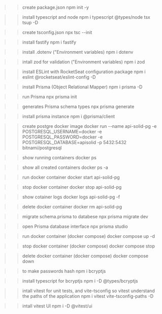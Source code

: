 >> create package.json
npm init -y

>> install typescript and node
npm i typescript @types/node tsx tsup -D

>> create tsconfig.json
npx tsc --init

>> install fastify
npm i fastify

>> install .dotenv ("Environment variables)
npm i dotenv

>> intall zod for validation ("Environment variables)
npm i zod

>> install ESLint with RocketSeat configuration package
npm i eslint @rocketseat/eslint-config -D

>> install Prisma (Object Relational Mapper)
npm i prisma -D

>> run Prisma
npx prisma init

>> generates Prisma schema types
npx prisma generate

>> install prisma instance
npm i @prisma/client

>> create postgre docker image
docker run --name api-solid-pg -e POSTGRESQL_USERNAME=docker -e POSTGRESQL_PASSWORD=docker -e POSTGRESQL_DATABASE=apisolid -p 5432:5432 bitnami/postgresql 

>> show running containers
docker ps

>> show all created containers
docker ps -a

>> run docker container
docker start api-solid-pg

>> stop docker container
docker stop api-solid-pg

>> show cotainer logs
docker logs api-solid-pg -f

>> delete docker container
docker rm api-solid-pg

>> migrate schema.prisma to databese
npx prisma migrate dev

>> open Prisma database interface
npx prisma studio

>> run docker container (docker compose)
docker compose up -d

>> stop docker container (docker compose)
docker compose stop

>> delete docker container (docker compose)
docker compose down

>> to make passwords hash
npm i bcryptjs

>> install typescript for bcryptjs
npm i -D @types/bcryptjs

>> intall vitest for unit tests, and vite-tsconfig so vitest understand the paths of the application
npm i vitest vite-tsconfig-paths -D

>> intall vitest UI
npm i -D @vitest/ui